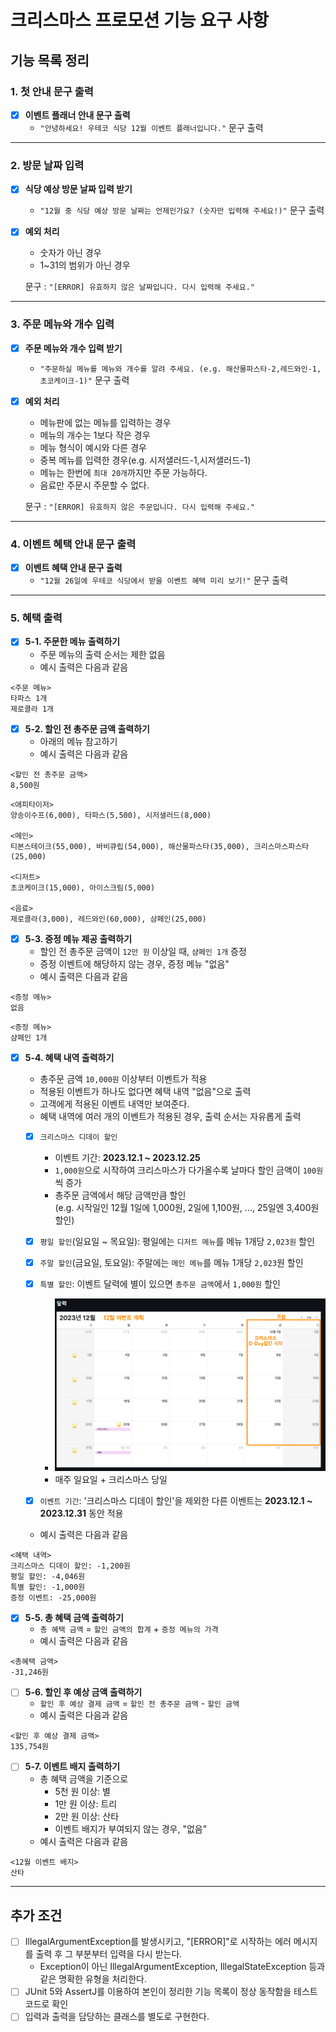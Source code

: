 # 크리스마스 프로모션 기능 요구 사항
## 기능 목록 정리
### 1. 첫 안내 문구 출력
- [x] **이벤트 플래너 안내 문구 출력**
  - `"안녕하세요! 우테코 식당 12월 이벤트 플래너입니다."` 문구 출력
---
### 2. 방문 날짜 입력
- [x] **식당 예상 방문 날짜 입력 받기**
  - `"12월 중 식당 예상 방문 날짜는 언제인가요? (숫자만 입력해 주세요!)"` 문구 출력
- [x] **예외 처리** 
  - 숫자가 아닌 경우
  - 1~31의 범위가 아닌 경우
    
  문구 : `"[ERROR] 유효하지 않은 날짜입니다. 다시 입력해 주세요."`
---
### 3. 주문 메뉴와 개수 입력
- [x] **주문 메뉴와 개수 입력 받기**
  - `"주문하실 메뉴를 메뉴와 개수를 알려 주세요. (e.g. 해산물파스타-2,레드와인-1,초코케이크-1)"` 문구 출력
- [x] **예외 처리**
  - 메뉴판에 없는 메뉴를 입력하는 경우
  - 메뉴의 개수는 1보다 작은 경우
  - 메뉴 형식이 예시와 다른 경우
  - 중복 메뉴를 입력한 경우(e.g. 시저샐러드-1,시저샐러드-1)
  - 메뉴는 한번에 `최대 20개`까지만 주문 가능하다.
  - 음료만 주문시 주문할 수 없다.
  
  문구 : `"[ERROR] 유효하지 않은 주문입니다. 다시 입력해 주세요."`
---
### 4. 이벤트 혜택 안내 문구 출력
- [x] **이벤트 혜택 안내 문구 출력**
  - `"12월 26일에 우테코 식당에서 받을 이벤트 혜택 미리 보기!"` 문구 출력
---
### 5. 혜택 출력
- [x] **5-1. 주문한 메뉴 출력하기**
    - 주문 메뉴의 출력 순서는 제한 없음
    - 예시 출력은 다음과 같음
```text
<주문 메뉴>
타파스 1개
제로콜라 1개
```
- [x] **5-2. 할인 전 총주문 금액 출력하기**
  - 아래의 메뉴 참고하기 
  - 예시 출력은 다음과 같음
```text
<할인 전 총주문 금액>
8,500원
```
```text
<애피타이저>
양송이수프(6,000), 타파스(5,500), 시저샐러드(8,000)

<메인>
티본스테이크(55,000), 바비큐립(54,000), 해산물파스타(35,000), 크리스마스파스타(25,000)

<디저트>
초코케이크(15,000), 아이스크림(5,000)

<음료>
제로콜라(3,000), 레드와인(60,000), 샴페인(25,000)

```

- [x] **5-3. 증정 메뉴 제공 출력하기**
  - 할인 전 총주문 금액이 `12만 원` 이상일 때, `샴페인 1개` 증정
  - 증정 이벤트에 해당하지 않는 경우, 증정 메뉴 "없음"
  - 예시 출력은 다음과 같음
```text
<증정 메뉴>
없음
```
```text
<증정 메뉴>
샴페인 1개
```

- [x] **5-4. 혜택 내역 출력하기**
  - 총주문 금액 `10,000원` 이상부터 이벤트가 적용
  - 적용된 이벤트가 하나도 없다면 혜택 내역 "없음"으로 출력
  - 고객에게 적용된 이벤트 내역만 보여준다.
  - 혜택 내역에 여러 개의 이벤트가 적용된 경우, 출력 순서는 자유롭게 출력

  
  - [x] `크리스마스 디데이 할인`
      - 이벤트 기간: **2023.12.1 ~ 2023.12.25**
      - `1,000원`으로 시작하여 크리스마스가 다가올수록 날마다 할인 금액이 `100원`씩 증가
      - 총주문 금액에서 해당 금액만큼 할인  
        (e.g. 시작일인 12월 1일에 1,000원, 2일에 1,100원, ..., 25일엔 3,400원 할인)
  - [x] `평일 할인`(일요일 ~ 목요일): 평일에는 `디저트 메뉴`를 메뉴 1개당 `2,023원` 할인
  - [x] `주말 할인`(금요일, 토요일): 주말에는 `메인 메뉴`를 메뉴 1개당 `2,023`원 할인
  - [x] `특별 할인`: 이벤트 달력에 별이 있으면 `총주문 금액`에서 `1,000원` 할인
      - ![img.png](img.png)
      - 매주 일요일 + 크리스마스 당일
  - [x] `이벤트 기간`: '크리스마스 디데이 할인'을 제외한 다른 이벤트는 **2023.12.1 ~ 2023.12.31** 동안 적용
  

  - 예시 출력은 다음과 같음
```text
<혜택 내역>
크리스마스 디데이 할인: -1,200원
평일 할인: -4,046원
특별 할인: -1,000원
증정 이벤트: -25,000원
```

- [x] **5-5. 총 혜택 금액 출력하기**
  - `총 혜택 금액` = `할인 금액의 합계` + `증정 메뉴의 가격`
  - 예시 출력은 다음과 같음
```text
<총혜택 금액>
-31,246원
```

- [ ] **5-6. 할인 후 예상 금액 출력하기**
  - `할인 후 예상 결제 금액` = `할인 전 총주문 금액` - `할인 금액`
  - 예시 출력은 다음과 같음
```text
<할인 후 예상 결제 금액>
135,754원
```

- [ ] **5-7. 이벤트 배지 출력하기**
  - 총 혜택 금액을 기준으로
    - 5천 원 이상: 별
    - 1만 원 이상: 트리
    - 2만 원 이상: 산타
    - 이벤트 배지가 부여되지 않는 경우, "없음"
  - 예시 출력은 다음과 같음
```text
<12월 이벤트 배지>
산타
```
---
## 추가 조건
- [ ] IllegalArgumentException를 발생시키고, "[ERROR]"로 시작하는 에러 메시지를 출력 후 그 부분부터 입력을 다시 받는다.
  - Exception이 아닌 IllegalArgumentException, IllegalStateException 등과 같은 명확한 유형을 처리한다.
- [ ] JUnit 5와 AssertJ를 이용하여 본인이 정리한 기능 목록이 정상 동작함을 테스트 코드로 확인
- [ ] 입력과 출력을 담당하는 클래스를 별도로 구현한다.

